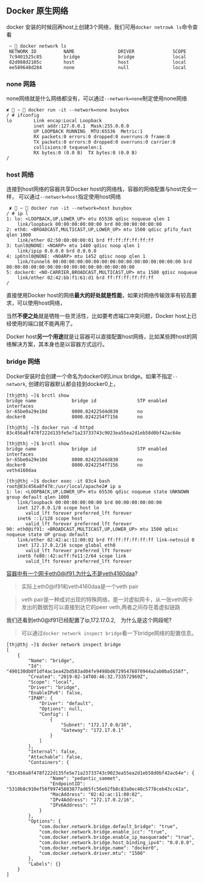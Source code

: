 ## Docker 原生网络
docker 安装的时候回再host上创建3个网络，我们可用`docker netrowk ls`命令查看

```
 ~  docker network ls
 NETWORK ID          NAME                DRIVER              SCOPE
 7c9401525c85        bridge              bridge              local
 82d088d2105c        host                host                local
 ee589648d284        none                null                local
```

### none 网路
none网络就是什么网络都没有，可以通过`--network=none`制定使用none网络

```
✘  ~  docker run -it --network=none busybox
/ # ifconfig
lo        Link encap:Local Loopback
          inet addr:127.0.0.1  Mask:255.0.0.0
          UP LOOPBACK RUNNING  MTU:65536  Metric:1
          RX packets:0 errors:0 dropped:0 overruns:0 frame:0
          TX packets:0 errors:0 dropped:0 overruns:0 carrier:0
          collisions:0 txqueuelen:1
          RX bytes:0 (0.0 B)  TX bytes:0 (0.0 B)
/ 
```

### host 网络
连接到host网络的容器共享Docker host的网络栈，容器的网络配置与host完全一样，
可以通过`--network=host`指定使用host网络

```
 ✘  ~  docker run -it --network=host busybox
/ # ip l
1: lo: <LOOPBACK,UP,LOWER_UP> mtu 65536 qdisc noqueue qlen 1
    link/loopback 00:00:00:00:00:00 brd 00:00:00:00:00:00
2: eth0: <BROADCAST,MULTICAST,UP,LOWER_UP> mtu 1500 qdisc pfifo_fast qlen 1000
    link/ether 02:50:00:00:00:01 brd ff:ff:ff:ff:ff:ff
3: tunl0@NONE: <NOARP> mtu 1480 qdisc noop qlen 1
    link/ipip 0.0.0.0 brd 0.0.0.0
4: ip6tnl0@NONE: <NOARP> mtu 1452 qdisc noop qlen 1
    link/tunnel6 00:00:00:00:00:00:00:00:00:00:00:00:00:00:00:00 brd 00:00:00:00:00:00:00:00:00:00:00:00:00:00:00:00
5: docker0: <NO-CARRIER,BROADCAST,MULTICAST,UP> mtu 1500 qdisc noqueue
    link/ether 02:42:bb:f1:61:d1 brd ff:ff:ff:ff:ff:ff
/
```
直接使用Docker host的网络**最大的好处就是性能**，如果对网络传输效率有较高要求，可以使用host网络，

当然**不便之处**就是牺牲一些灵活性，比如要考虑端口冲突问题，Docker host上已经使用的端口就不能再用了。

Docker host**另一个用途**就是让容器可以直接配置host网络，比如某些跨host的网络解决方案，其本身也是以容器方式运行。

### bridge 网络
Docker安装时会创建一个命名为docker0的Linux bridge。如果不指定`--network`, 创建的容器默认都会挂到docker0上，
```
[thj@thj ~]$ brctl show
bridge name             bridge id               STP enabled     interfaces
br-65be0a29e10d         8000.024225d4d830       no
docker0                 8000.0242254f7156       no

[thj@thj ~]$ docker run -d httpd
83c456a8f478f222d135fe5e71a23733743c9023ea55ea2d1eb58d0bf42ac64e

[thj@thj ~]$ brctl show
bridge name             bridge id               STP enabled     interfaces
br-65be0a29e10d         8000.024225d4d830       no
docker0                 8000.0242254f7156       no              veth4160daa

[thj@thj ~]$ docker exec -it 83c4 bash
root@83c456a8f478:/usr/local/apache2# ip a
1: lo: <LOOPBACK,UP,LOWER_UP> mtu 65536 qdisc noqueue state UNKNOWN group default qlen 1000
    link/loopback 00:00:00:00:00:00 brd 00:00:00:00:00:00
    inet 127.0.0.1/8 scope host lo
       valid_lft forever preferred_lft forever
    inet6 ::1/128 scope host
       valid_lft forever preferred_lft forever
90: eth0@if91: <BROADCAST,MULTICAST,UP,LOWER_UP> mtu 1500 qdisc noqueue state UP group default
    link/ether 02:42:ac:11:00:02 brd ff:ff:ff:ff:ff:ff link-netnsid 0
    inet 172.17.0.2/16 scope global eth0
       valid_lft forever preferred_lft forever
    inet6 fe80::42:acff:fe11:2/64 scope link
       valid_lft forever preferred_lft forever
```

容器中有一个网卡eth0@if91.为什么不是veth4160daa?
> 实际上eth0@if91和veth4160daa是一个veth pair

> veth pair是一种成对出现的特殊网络，是一对虚拟网卡，从一张veth网卡发出的数据包可以直接到达它的peer veth,两者之间存在着虚拟链路


我们还看到eth0@if91已经配置了ip,172.17.0.2,　为什么是这个网段呢?
> 可以通过`docker network inspect bridge`看一下bridge网络的配置信息。

```
[thj@thj ~]$ docker network inspect bridge
[
    {
        "Name": "bridge",
        "Id": "490130db0f1df4ac1ea42bd583ad04fe9498bd67295476070944a2ab0ba5158f",
        "Created": "2019-02-14T08:46:32.733572969Z",
        "Scope": "local",
        "Driver": "bridge",
        "EnableIPv6": false,
        "IPAM": {
            "Driver": "default",
            "Options": null,
            "Config": [
                {
                    "Subnet": "172.17.0.0/16",
                    "Gateway": "172.17.0.1"
                }
            ]
        },
        "Internal": false,
        "Attachable": false,
        "Containers": {
            "83c456a8f478f222d135fe5e71a23733743c9023ea55ea2d1eb58d0bf42ac64e": {
                "Name": "pedantic_sammet",
                "EndpointID": "5310b8c910ef58f99745883877ad65fc56e62fb8c83a0ec48c5778ceb43cc42a",
                "MacAddress": "02:42:ac:11:00:02",
                "IPv4Address": "172.17.0.2/16",
                "IPv6Address": ""
            }
        },
        "Options": {
            "com.docker.network.bridge.default_bridge": "true",
            "com.docker.network.bridge.enable_icc": "true",
            "com.docker.network.bridge.enable_ip_masquerade": "true",
            "com.docker.network.bridge.host_binding_ipv4": "0.0.0.0",
            "com.docker.network.bridge.name": "docker0",
            "com.docker.network.driver.mtu": "1500"
        },
        "Labels": {}
    }
]
```
